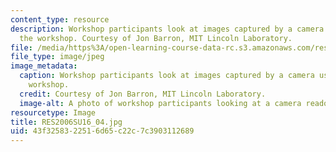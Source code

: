 ```yaml
---
content_type: resource
description: Workshop participants look at images captured by a camera used during
  the workshop. Courtesy of Jon Barron, MIT Lincoln Laboratory.
file: /media/https%3A/open-learning-course-data-rc.s3.amazonaws.com/res-2-006-girls-who-build-cameras-summer-2016/43f3258322516d65c22c7c3903112689_RES2006SU16_04.jpg
file_type: image/jpeg
image_metadata:
  caption: Workshop participants look at images captured by a camera used during the
    workshop.
  credit: Courtesy of Jon Barron, MIT Lincoln Laboratory.
  image-alt: A photo of workshop participants looking at a camera readout.
resourcetype: Image
title: RES2006SU16_04.jpg
uid: 43f32583-2251-6d65-c22c-7c3903112689
---
```

